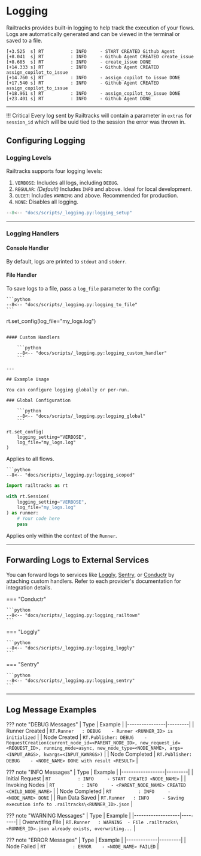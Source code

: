 # Logging

Railtracks provides built-in logging to help track the execution of your flows. Logs are automatically generated and can be viewed in the terminal or saved to a file.

```
[+3.525  s] RT          : INFO     - START CREATED Github Agent
[+8.041  s] RT          : INFO     - Github Agent CREATED create_issue
[+8.685  s] RT          : INFO     - create_issue DONE
[+14.333 s] RT          : INFO     - Github Agent CREATED assign_copilot_to_issue
[+14.760 s] RT          : INFO     - assign_copilot_to_issue DONE
[+17.540 s] RT          : INFO     - Github Agent CREATED assign_copilot_to_issue
[+18.961 s] RT          : INFO     - assign_copilot_to_issue DONE
[+23.401 s] RT          : INFO     - Github Agent DONE
```

---

!!! Critical
    Every log sent by Railtracks will contain a parameter in `extras` for `session_id` which will be uuid tied to the session the error was thrown in.

## Configuring Logging

### Logging Levels

Railtracks supports four logging levels:

1. `VERBOSE`: Includes all logs, including `DEBUG`.
2. `REGULAR`: *(Default)* Includes `INFO` and above. Ideal for local development.
3. `QUIET`: Includes `WARNING` and above. Recommended for production.
4. `NONE`: Disables all logging.

```python
--8<-- "docs/scripts/_logging.py:logging_setup"
```

---

### Logging Handlers

#### Console Handler

By default, logs are printed to `stdout` and `stderr`.

#### File Handler

To save logs to a file, pass a `log_file` parameter to the config:

    ```python
    --8<-- "docs/scripts/_logging.py:logging_to_file"
    ```

rt.set_config(log_file="my_logs.log")
```

#### Custom Handlers

    ```python
    --8<-- "docs/scripts/_logging.py:logging_custom_handler"
    ```

---

## Example Usage

You can configure logging globally or per-run.

### Global Configuration

    ```python
    --8<-- "docs/scripts/_logging.py:logging_global"
    ```

rt.set_config(
    logging_setting="VERBOSE",
    log_file="my_logs.log"
)
```

Applies to all flows.

    ```python
    --8<-- "docs/scripts/_logging.py:logging_scoped"

```python
import railtracks as rt

with rt.Session(    
    logging_setting="VERBOSE",
    log_file="my_logs.log"
) as runner:
    # Your code here
    pass
```

Applies only within the context of the `Runner`.

---

## Forwarding Logs to External Services

You can forward logs to services like [Loggly](https://www.loggly.com/), [Sentry](https://sentry.io/), or [Conductr](https://conductr.ai) by attaching custom handlers. Refer to each provider's documentation for integration details.

=== "Conductr"

    ```python
    --8<-- "docs/scripts/_logging.py:logging_railtown"
    ```

=== "Loggly"

    ```python
    --8<-- "docs/scripts/_logging.py:logging_loggly"
    ```

=== "Sentry"

    ```python
    --8<-- "docs/scripts/_logging.py:logging_sentry"
    ```

---

## Log Message Examples

??? note "DEBUG Messages"
    | Type           | Example |
    |----------------|---------|
    | Runner Created | `RT.Runner   : DEBUG    - Runner <RUNNER_ID> is initialized` |
    | Node Created   | `RT.Publisher: DEBUG    - RequestCreation(current_node_id=<PARENT_NODE_ID>, new_request_id=<REQUEST_ID>, running_mode=async, new_node_type=<NODE_NAME>, args=<INPUT_ARGS>, kwargs=<INPUT_KWARGS>)` |
    | Node Completed | `RT.Publisher: DEBUG    - <NODE_NAME> DONE with result <RESULT>` |

??? note "INFO Messages"
    | Type             | Example |
    |------------------|---------|
    | Initial Request  | `RT          : INFO     - START CREATED <NODE_NAME>` |
    | Invoking Nodes   | `RT          : INFO     - <PARENT_NODE_NAME> CREATED <CHILD_NODE_NAME>` |
    | Node Completed   | `RT          : INFO     - <NODE_NAME> DONE` |
    | Run Data Saved   | `RT.Runner   : INFO     - Saving execution info to .railtracks\<RUNNER_ID>.json` |

??? note "WARNING Messages"
    | Type              | Example |
    |-------------------|---------|
    | Overwriting File  | `RT.Runner   : WARNING  - File .railtracks\<RUNNER_ID>.json already exists, overwriting...` |

??? note "ERROR Messages"
    | Type        | Example |
    |-------------|---------|
    | Node Failed | `RT          : ERROR    - <NODE_NAME> FAILED` |
